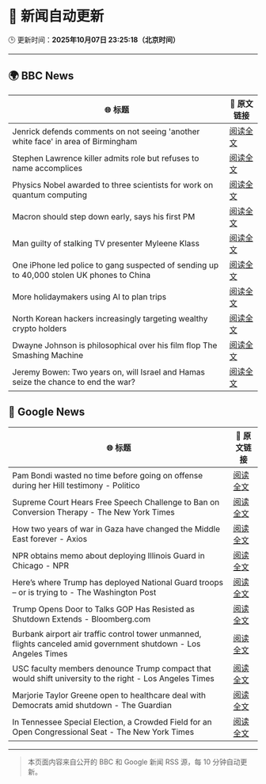 # 🧠 新闻自动更新

🕒 更新时间：**2025年10月07日 23:25:18（北京时间）**

---

## 🌍 BBC News

| 🌐 标题 | 🔗 原文链接 |
|--------|-------------|
| Jenrick defends comments on not seeing 'another white face' in area of Birmingham | [阅读全文](https://www.bbc.com/news/articles/cy85zlpwne6o?at_medium=RSS&at_campaign=rss) |
| Stephen Lawrence killer admits role but refuses to name accomplices | [阅读全文](https://www.bbc.com/news/articles/cewn99k9l7zo?at_medium=RSS&at_campaign=rss) |
| Physics Nobel awarded to three scientists for work on quantum computing | [阅读全文](https://www.bbc.com/news/articles/c98d00nq47jo?at_medium=RSS&at_campaign=rss) |
| Macron should step down early, says his first PM | [阅读全文](https://www.bbc.com/news/articles/cn0rjn3l8w2o?at_medium=RSS&at_campaign=rss) |
| Man guilty of stalking TV presenter Myleene Klass | [阅读全文](https://www.bbc.com/news/articles/cj0766g9edyo?at_medium=RSS&at_campaign=rss) |
| One iPhone led police to gang suspected of sending up to 40,000 stolen UK phones to China | [阅读全文](https://www.bbc.com/news/articles/c20vlpwrzwdo?at_medium=RSS&at_campaign=rss) |
| More holidaymakers using AI to plan trips | [阅读全文](https://www.bbc.com/news/articles/czdjzm2gv7qo?at_medium=RSS&at_campaign=rss) |
| North Korean hackers increasingly targeting wealthy crypto holders | [阅读全文](https://www.bbc.com/news/articles/cwy8z7wxe03o?at_medium=RSS&at_campaign=rss) |
| Dwayne Johnson is philosophical over his film flop The Smashing Machine | [阅读全文](https://www.bbc.com/news/articles/c78400jpd40o?at_medium=RSS&at_campaign=rss) |
| Jeremy Bowen: Two years on, will Israel and Hamas seize the chance to end the war? | [阅读全文](https://www.bbc.com/news/articles/cvgqyj268ljo?at_medium=RSS&at_campaign=rss) |

## 📰 Google News

| 🌐 标题 | 🔗 原文链接 |
|--------|-------------|
| Pam Bondi wasted no time before going on offense during her Hill testimony - Politico | [阅读全文](https://news.google.com/rss/articles/CBMioAFBVV95cUxNVU9JNXJBZHhwWHJFUk1SVHhmQ1dVYVBCYTZtQlU2Z05qM0pMVWZKNF9YME1MQ3VmVzN2R3dwc3ZFM1VfbTJuSVg1U2IzRUNyb0txamJRQkplbXozd1JTc0EweGN1d0hsLU5wb0RFck93Wm5kaXdENExXZjV4Q196Wl9lMEhhY21YUFVCeFd5ZzlyRlY4VHhxVG5SNF8tU2N0?oc=5) |
| Supreme Court Hears Free Speech Challenge to Ban on Conversion Therapy - The New York Times | [阅读全文](https://news.google.com/rss/articles/CBMimAFBVV95cUxOaTZmMDJIcERXY2JfTU52a1JjUHByZnlVSGhBMjZjcm1KZGZqWEJUOFFtRElvLWdfOE13VVlIUXpSMzhXSFBIbkczMmpSM2ZaRlYyNzhxR1VHQnVkM2V6ZWFpYWROYmM3Yl9ISVdIbV9zM3VwQ3NYdXRQcFU5S1VmN1VyalhnTGFEa25McWFWMXVodUpfS0FILQ?oc=5) |
| How two years of war in Gaza have changed the Middle East forever - Axios | [阅读全文](https://news.google.com/rss/articles/CBMigAFBVV95cUxPd3Y5VC1xNDZfUVRJWERCZ0FhWkhvOGJZVXJ6Ul9feGdLakl1QXhxOXZHdWRISlNNaDRfYlk4QmZVNFUzTTl1eGQwUTYyVzRrMkwwQ2h5d1VzX0RZNGo0TFQyLVJna0haY09DWnJ0UGVzUk5mV1FWNkFxZURYbTQtcw?oc=5) |
| NPR obtains memo about deploying Illinois Guard in Chicago - NPR | [阅读全文](https://news.google.com/rss/articles/CBMiqwFBVV95cUxNTnpZejdQSzlQUHU3V014Tl92VTY4ZmtXOXFZSDMyVkdzUXRlOW9vSUJsMTd4TWY3N051RXZDNDdfT05FMWktU0tHekNtSk9FVE9OMGhSUVlsbTQwQUJYV2NfZ3BsWTVNMU5SczluTTYyLWk2VGV2UVVMMmlKTW9yMVhwUHhvR3JiWjJoMlkyUUFZTW1tUkllNUlqRDA4UU1TdkZWYjlabm1TLVk?oc=5) |
| Here’s where Trump has deployed National Guard troops – or is trying to - The Washington Post | [阅读全文](https://news.google.com/rss/articles/CBMie0FVX3lxTFAzajJMMGtDUjlVYzF0TjBXZlNHam8wNnphampPQlNLekM0RGVLLVRBWTY2QjM5QUJVbkdhMHlXQTVxNlZiQlBGQ0w1OHlYWXlERnhuRjJxcmFxanZVYzhQd3hpRWFMMmhQOVNxaTJQQm1saFh4WjZCbEV6dw?oc=5) |
| Trump Opens Door to Talks GOP Has Resisted as Shutdown Extends - Bloomberg.com | [阅读全文](https://news.google.com/rss/articles/CBMiswFBVV95cUxOS1ZpZVdjR2ZqWU5CNTZTay1qX1puUHBTcms3Y1VjUlFFZDFSMUF5LWhqREhmeDllTVNHaEY4YmZWa0IxYlZaNzlFZ1lSUWJSNmQ5by13UGdqYXhUdXR0MXNtcF9ubDBqV1VDMmhXWTczUlFRRWNsaDdkLVpaYnlnZnZQWTE2MlY4VDBmdHlOZFAzeGZWVXNLNlZFbWItVkljZUlKaEJFT0pwb0M5N18tUmNIMA?oc=5) |
| Burbank airport air traffic control tower unmanned, flights canceled amid government shutdown - Los Angeles Times | [阅读全文](https://news.google.com/rss/articles/CBMi1gFBVV95cUxNT0tURFZpaHk3N2tBbHRYWWxVS3N3d0pPYndzNF9EZ1N1dlZtQjh6WTZTanFwQUVXS0huVGRLM2VScjlfTkd5QnhuRzBqQUY5NWhqYUxwc05YQXp3X0R3alRyaFBIVzg1bWpCZmp1cTZYTWM3SW9RYnlrcVJDSktOV3k1VkU2RFdiQ0ZiM3JQVk9OT2x0dVlUUk5YWXJBMVRtOVlKLWRCbWk3UnBxakx6MUtpcWo4dldoYnBLNjhnOGptcjFQZWMtc3Etb3o1em9UcW5PUDJ3?oc=5) |
| USC faculty members denounce Trump compact that would shift university to the right - Los Angeles Times | [阅读全文](https://news.google.com/rss/articles/CBMie0FVX3lxTE51bDVoOThxMG9odURaYUJsbUpHNzRKV29ULTd5X29ZcmV1V3hxX1lPM0tUTzBZUFVIeDdVbWNuRlZRakFzM21pR3RwTk1OQk5nMF9FUmN0N0JSMkI5bWpxMnVEckF4anRfU2N2Zkh3TFJXaGpBMzhnYkExOA?oc=5) |
| Marjorie Taylor Greene open to healthcare deal with Democrats amid shutdown - The Guardian | [阅读全文](https://news.google.com/rss/articles/CBMiowFBVV95cUxOZXlLWF81djNUXzZfMEF3MjVuaXpSRndLN2c4ZFEwNEJESHQzS2NIV0ZwbldYdldSR0hGY3dHNVcyWmlJRGpabng1ZVF5RkJIUkxPS1pna1FLd1dSemhVWUEzX1NuSkNock1rcXQxd3E2eHkzMUhIMmdKbHRPVm5yaUJkVWZYWGRwSk83T2lkR05YXzZ2cTc5TmNFT3pCVEFvSkZZ?oc=5) |
| In Tennessee Special Election, a Crowded Field for an Open Congressional Seat - The New York Times | [阅读全文](https://news.google.com/rss/articles/CBMixwFBVV95cUxPdWlwdkt1azZOWlE5M2JwazNpUGZONFFTMTJDTHhLMmFkUEE0VUloam9iQnRIVExKMDFBcEFKRFlaNDBycjBNQ1hFaXZMcGMxUEFta0pvdURsZ1FBLWxDZ3Mwb2t1cXA0di1Ya0JhQ0pRNzJXNnJWcUIzUElRZTFvU1d2a0F4VHJac3p1Ykp0NGROSk13RVRkMlFoV041UEtqSFNXTEVzWWIwNUxWbnJxSGpXeEVjLXBDZi1lZ0FNUThBbUxPY3FZ?oc=5) |

---
> 本页面内容来自公开的 BBC 和 Google 新闻 RSS 源，每 10 分钟自动更新。